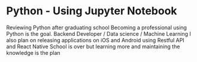 # Python - Using Jupyter Notebook
Reviewing Python after graduating school 
Becoming a professional using Python is the goal. 
Backend Developer / Data science / Machine Learning 
I also plan on releasing applications on iOS and Android using Restful API and React Native
School is over but learning more and maintaining the knowledge is the plan 
